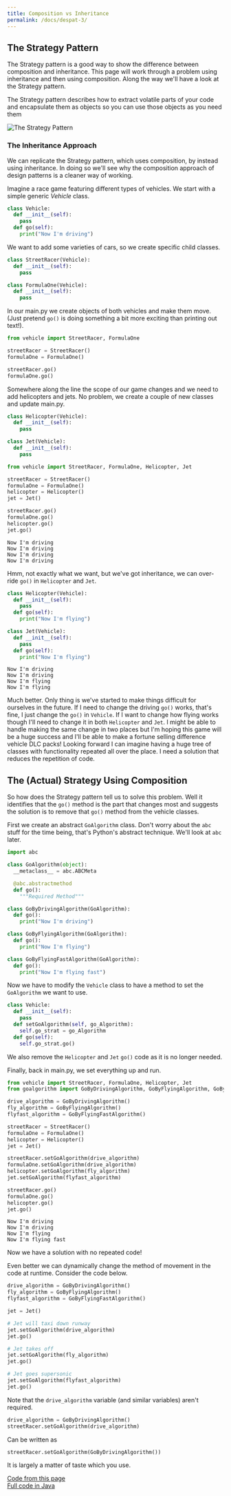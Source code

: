 ```yaml
---
title: Composition vs Inheritance
permalink: /docs/despat-3/
---
```


## The Strategy Pattern

The Strategy pattern is a good way to show the difference between composition and inheritance. This page will work through a problem using inheritance and then using composition. Along the way we'll have a look at the Strategy pattern.

The Strategy pattern describes how to extract volatile parts of your code and encapsulate them as objects so you can use those objects as you need them

<centre>        
    <img src="{{ "/assets/img/dpintro/strategy1.png" | relative_url }}" alt="The Strategy Pattern" class="img-responsive">
</centre>

### The Inheritance Approach

We can replicate the Strategy pattern, which uses composition, by instead using inheritance. In doing so we'll see why the composition approach of design patterns is a cleaner way of working.  

Imagine a race game featuring different types of vehicles. We start with a simple generic *Vehicle* class. 

```python
class Vehicle:
  def __init__(self):
    pass
  def go(self):
    print("Now I'm driving")
```

We want to add some varieties of cars, so we create specific child classes.  

```python
class StreetRacer(Vehicle):
  def __init__(self):
    pass

class FormulaOne(Vehicle):
  def __init__(self):
    pass
```

In our main.py we create objects of both vehicles and make them move. (Just pretend `go()` is doing something a bit more exciting than printing out text!).

```python
from vehicle import StreetRacer, FormulaOne

streetRacer = StreetRacer()
formulaOne = FormulaOne()

streetRacer.go()
formulaOne.go()
```

Somewhere along the line the scope of our game changes and we need to add helicopters and jets. No problem, we create a couple of new classes and update main.py.  

```python
class Helicopter(Vehicle):
  def __init__(self):
    pass

class Jet(Vehicle):
  def __init__(self):
    pass

from vehicle import StreetRacer, FormulaOne, Helicopter, Jet

streetRacer = StreetRacer()
formulaOne = FormulaOne()
helicopter = Helicopter()
jet = Jet()

streetRacer.go()
formulaOne.go()
helicopter.go()
jet.go()
```

```console
Now I'm driving
Now I'm driving
Now I'm driving
Now I'm driving
```

Hmm, not exactly what we want, but we've got inheritance, we can over-ride `go()` in `Helicopter` and `Jet`.  

```python
class Helicopter(Vehicle):
  def __init__(self):
    pass
  def go(self):
    print("Now I'm flying")

class Jet(Vehicle):
  def __init__(self):
    pass
  def go(self):
    print("Now I'm flying")
```

```console
Now I'm driving
Now I'm driving
Now I'm flying
Now I'm flying
```

Much better. Only thing is we've started to make things difficult for ourselves in the future. If I need to change the driving `go()` works, that's fine, I just change the `go()` in `Vehicle`. If I want to change how flying works though I'll need to change it in both `Helicopter` and `Jet`. I might be able to handle making the same change in two places but I'm hoping this game will be a huge success and I'll be able to make a fortune selling difference vehicle DLC packs! Looking forward I can imagine having a huge tree of classes with functionality repeated all over the place. I need a solution that reduces the repetition of code.  

## The (Actual) Strategy Using Composition

So how does the Strategy pattern tell us to solve this problem. Well it identifies that the `go()` method is the part that changes most and suggests the solution is to remove that `go()` method from the vehicle classes.  

First we create an abstract `GoAlgorithm` class. Don't worry about the `abc` stuff for the time being, that's Python's abstract technique. We'll look at `abc` later.  

```python
import abc

class GoAlgorithm(object):
  __metaclass__ = abc.ABCMeta

  @abc.abstractmethod
  def go(): 
    """Required Method"""

class GoByDrivingAlgorithm(GoAlgorithm):
  def go(): 
    print("Now I'm driving")

class GoByFlyingAlgorithm(GoAlgorithm):
  def go(): 
    print("Now I'm flying")

class GoByFlyingFastAlgorithm(GoAlgorithm):
  def go(): 
    print("Now I'm flying fast")
```

Now we have to modify the `Vehicle` class to have a method to set the `GoAlgorithm` we want to use.

```python
class Vehicle:
  def __init__(self):
    pass
  def setGoAlgorithm(self, go_Algorithm):
    self.go_strat = go_Algorithm
  def go(self):
    self.go_strat.go()
```

We also remove the `Helicopter` and `Jet` `go()` code as it is no longer needed.

Finally, back in main.py, we set everything up and run.

```python
from vehicle import StreetRacer, FormulaOne, Helicopter, Jet
from goalgorithm import GoByDrivingAlgorithm, GoByFlyingAlgorithm, GoByFlyingFastAlgorithm

drive_algorithm = GoByDrivingAlgorithm()
fly_algorithm = GoByFlyingAlgorithm()
flyfast_algorithm = GoByFlyingFastAlgorithm()

streetRacer = StreetRacer()
formulaOne = FormulaOne()
helicopter = Helicopter()
jet = Jet()

streetRacer.setGoAlgorithm(drive_algorithm)
formulaOne.setGoAlgorithm(drive_algorithm)
helicopter.setGoAlgorithm(fly_algorithm)
jet.setGoAlgorithm(flyfast_algorithm)

streetRacer.go()
formulaOne.go()
helicopter.go()
jet.go()
```

```console
Now I'm driving
Now I'm driving
Now I'm flying
Now I'm flying fast
```

Now we have a solution with no repeated code!  

Even better we can dynamically change the method of movement in the code at runtime. Consider the code below.  

```python
drive_algorithm = GoByDrivingAlgorithm()
fly_algorithm = GoByFlyingAlgorithm()
flyfast_algorithm = GoByFlyingFastAlgorithm()

jet = Jet()

# Jet will taxi down runway
jet.setGoAlgorithm(drive_algorithm)
jet.go()

# Jet takes off
jet.setGoAlgorithm(fly_algorithm)
jet.go()

# Jet goes supersonic
jet.setGoAlgorithm(flyfast_algorithm)
jet.go()
```

Note that the `drive_algorithm` variable (and similar variables) aren't required.  

```python
drive_algorithm = GoByDrivingAlgorithm()
streetRacer.setGoAlgorithm(drive_algorithm)
```

Can be written as 

```python
streetRacer.setGoAlgorithm(GoByDrivingAlgorithm())
```

It is largely a matter of taste which you use.  

[Code from this page](https://replit.com/@andyguest/pyCompVInherit)  
[Full code in Java](http://www.java2s.com/Tutorial/Java/0460__Design-Pattern/ActionwiththeStrategyPattern.htm)

